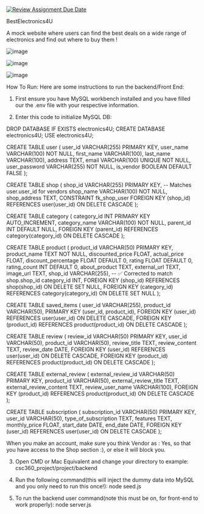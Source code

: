 [![Review Assignment Due Date](https://classroom.github.com/assets/deadline-readme-button-22041afd0340ce965d47ae6ef1cefeee28c7c493a6346c4f15d667ab976d596c.svg)](https://classroom.github.com/a/lbrlp8ht)


BestElectronics4U

A mock website where users can find the best deals on a wide range of electronics and find out where to buy them !

![image](https://github.com/user-attachments/assets/ac7ec5ae-3bea-4134-a8fd-69d771dc06b3)


![image](https://github.com/user-attachments/assets/6224ffd1-e2ca-4229-9e10-232a5c5b15d2)


![image](https://github.com/user-attachments/assets/e488cabc-f737-4b5b-9729-0aef54efff96)

How To Run:
Here are some instructions to run the backend/Front End:

1. First ensure you have MySQL workbench installed and you have filled our the .env file with your respective information.

2. Enter this code to initialize MySQL DB:

DROP DATABASE IF EXISTS electronics4U;
CREATE DATABASE electronics4U;
USE electronics4U;


CREATE TABLE user (
  user_id VARCHAR(255) PRIMARY KEY,
  user_name VARCHAR(100) NOT NULL,
  first_name VARCHAR(100),
  last_name VARCHAR(100),
  address TEXT,
  email VARCHAR(100) UNIQUE NOT NULL,
  user_password VARCHAR(255) NOT NULL,
  is_vendor BOOLEAN DEFAULT FALSE
);



CREATE TABLE shop (
  shop_id VARCHAR(255) PRIMARY KEY,  -- Matches user.user_id for vendors
  shop_name VARCHAR(100) NOT NULL,
  shop_address TEXT,
  CONSTRAINT fk_shop_user FOREIGN KEY (shop_id) REFERENCES user(user_id) ON DELETE CASCADE
);



CREATE TABLE category (
  category_id INT PRIMARY KEY AUTO_INCREMENT,
  category_name VARCHAR(100) NOT NULL,
  parent_id INT DEFAULT NULL,
  FOREIGN KEY (parent_id) REFERENCES category(category_id) ON DELETE CASCADE
);



CREATE TABLE product (
  product_id VARCHAR(50) PRIMARY KEY,
  product_name TEXT NOT NULL,
  discounted_price FLOAT,
  actual_price FLOAT,
  discount_percentage FLOAT DEFAULT 0,
  rating FLOAT DEFAULT 0,
  rating_count INT DEFAULT 0,
  about_product TEXT,
  external_url TEXT,
  image_url TEXT,
  shop_id VARCHAR(255),  -- ✅ Corrected to match shop.shop_id
  category_id INT,
  FOREIGN KEY (shop_id) REFERENCES shop(shop_id) ON DELETE SET NULL,
  FOREIGN KEY (category_id) REFERENCES category(category_id) ON DELETE SET NULL
);



CREATE TABLE saved_items (
  user_id VARCHAR(255),
  product_id VARCHAR(50),
  PRIMARY KEY (user_id, product_id),
  FOREIGN KEY (user_id) REFERENCES user(user_id) ON DELETE CASCADE,
  FOREIGN KEY (product_id) REFERENCES product(product_id) ON DELETE CASCADE
);



CREATE TABLE review (
  review_id VARCHAR(50) PRIMARY KEY,
  user_id VARCHAR(50),
  product_id VARCHAR(50),
  review_title TEXT,
  review_content TEXT,
  review_date DATE,
  FOREIGN KEY (user_id) REFERENCES user(user_id) ON DELETE CASCADE,
  FOREIGN KEY (product_id) REFERENCES product(product_id) ON DELETE CASCADE
);


CREATE TABLE external_review (
  external_review_id VARCHAR(50) PRIMARY KEY,
  product_id VARCHAR(50),
  external_review_title TEXT,
  external_review_content TEXT,
  review_user_name VARCHAR(100),
  FOREIGN KEY (product_id) REFERENCES product(product_id) ON DELETE CASCADE
);


CREATE TABLE subscription (
  subscription_id VARCHAR(50) PRIMARY KEY,
  user_id VARCHAR(50),
  type_of_subscription TEXT,
  features TEXT,
  monthly_price FLOAT,
  start_date DATE,
  end_date DATE,
  FOREIGN KEY (user_id) REFERENCES user(user_id) ON DELETE CASCADE
);



When you make an account, make sure you think Vendor as : Yes, so that you have access to the Shop section :), or else it will block you.


3. Open CMD or Mac Equivalent and change your directory to example: csc360_project/project/backend

4. Run the following command(this will inject the dummy data into MySQL and you only need to run this once!):
node seed.js  



5.  To run the backend user command(note this must be on, for front-end to work properly):
node server.js
